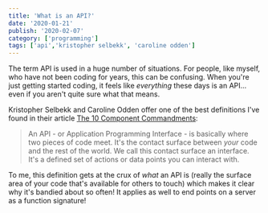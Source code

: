 ```yaml
---
title: 'What is an API?'
date: '2020-01-21'
publish: '2020-02-07'
category: ['programming']
tags: ['api','kristopher selbekk', 'caroline odden']
---
```


The term API is used in a huge number of situations. For people, like myself, who have not been coding for years, this can be confusing. When you're just getting started coding, it feels like _everything_ these days is an API... even if you aren't quite sure what that means.

Kristopher Selbekk and Caroline Odden offer one of the best definitions I've found in their article [The 10 Component Commandments](https://dev.to/selbekk/the-10-component-commandments-2a7f):

> An API - or Application Programming Interface - is basically where two pieces of code meet. It's the contact surface between _your_ code and the rest of the world. We call this contact surface an interface. It's a defined set of actions or data points you can interact with.

To me, this definition gets at the crux of _what_ an API is (really the surface area of your code that's available for others to touch) which makes it clear why it's bandied about so often! It applies as well to end points on a server as a function signature!

